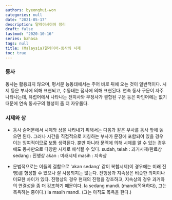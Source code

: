 ```yaml
---
authors: byeonghui-won
categories: null
date: "2021-05-17"
description: 말레이시아어 정리
draft: false
lastmod: "2020-10-16"
series: bahasa
tags: null
title: (Malaysia)말레이어-동사와 시제
toc: true
---
```


### 동사

동사는 활용되지 않으며, 평서문 능동태에서는 주어 바로 뒤에 오는 것이 일반적이다. 시제 등은 부사에 의해 표현되고, 수동태는 접사에 의해 표현된다. 연속 동사 구문이 자주 나타나는데, 유럽어에서 나타나는 전치사와 부정사가 결합된 구문 등은 마인어에는 없기 때문에 연속 동사구의 형성이 좀 더 자유롭다.


### 시제와 상

* 동사 술어문에서 시제와 상을 나타내기 위해서는 다음과 같은 부사를 동사 앞에 놓으면 된다. 그러나 시간을 직접적으로 지칭하는 부사가 문장에 포함되어 있을 경우 이는 잉여적이므로 보통 생략된다. 뿐만 아니라 문맥에 의해 시제를 알 수 있는 경우에도 동사만으로 다양한 시제로 해석될 수 있다.
sudah, telah : 과거시제/완료상
sedang : 진행상
akan : 미래시제
masih : 지속상

* 문법적으로는 이들의 결합으로 'akan sedang' 같이 복합시제(이 경우에는 미래 진행)를 형성할 수 있으나 잘 사용되지는 않는다. 진행상과 지속상은 비슷한 의미이나 미묘한 차이가 있다. 진행상의 경우 현재의 진행을 강조하고, 지속상의 경우 과거와의 연결성을 좀 더 강조하기 때문이다.
Ia sedang mandi. (mandi(목욕하다), 그는 목욕하는 중이다.)
Ia masih mandi. (그는 아직도 목욕을 한다.)

